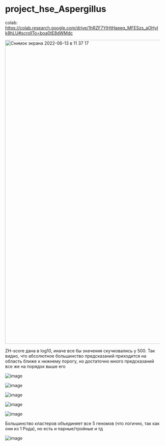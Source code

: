 # project_hse_Aspergillus

colab: https://colab.research.google.com/drive/1hRZF7YIHtHaeeq_MFESzs_aOHyIk8hLU#scrollTo=boa0tE8dWMdc

<img width="991" alt="Снимок экрана 2022-06-13 в 11 37 17" src="https://user-images.githubusercontent.com/60537367/173313903-2a73e0fb-b65a-4404-b978-fa380464cbfb.png">

ZH-score дана в log10, иначе все бы значения скучковались у 500. Так видно, что абсолютное большинство предсказаний приходится на область ближе к нижнему порогу, но достаточно много предсказаний все же на порядок выше его

![image](https://user-images.githubusercontent.com/60537367/173378564-9fb72d31-5fa7-41f4-999e-6253813fb7e8.png)

![image](https://user-images.githubusercontent.com/60537367/173378602-37299fe1-747d-4f57-8c5e-c7d318343b79.png)

![image](https://user-images.githubusercontent.com/60537367/173378627-71656162-8c6c-4b45-94c0-13ad546de8e3.png)

![image](https://user-images.githubusercontent.com/60537367/173378651-5fed3d36-c783-4dfd-95be-ba8640a74103.png)

![image](https://user-images.githubusercontent.com/60537367/173378672-5133f0d8-9d44-4d76-b31b-a60bb88fc3a4.png)

Большинство кластеров объединяет все 5 геномов (что логично, так как они из 1 Рода), но есть и парные/тройные и тд

![image](https://user-images.githubusercontent.com/60537367/173378700-a03995a1-1336-4c14-9eb3-47377fb3aa22.png)



